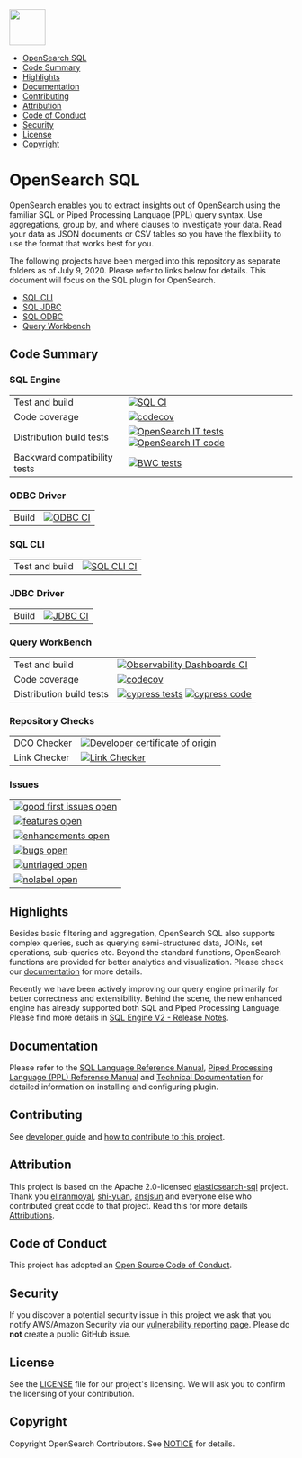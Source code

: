 <img src="https://opensearch.org/assets/brand/SVG/Logo/opensearch_logo_default.svg" height="64px"/>

- [OpenSearch SQL](#opensearch-sql)
- [Code Summary](#code-summary)
- [Highlights](#highlights)
- [Documentation](#documentation)
- [Contributing](#contributing)
- [Attribution](#attribution)
- [Code of Conduct](#code-of-conduct)
- [Security](#security)
- [License](#license)
- [Copyright](#copyright)

# OpenSearch SQL

OpenSearch enables you to extract insights out of OpenSearch using the familiar SQL or Piped Processing Language (PPL) query syntax. Use aggregations, group by, and where clauses to investigate your data. Read your data as JSON documents or CSV tables so you have the flexibility to use the format that works best for you.

The following projects have been merged into this repository as separate folders as of July 9, 2020. Please refer to links below for details. This document will focus on the SQL plugin for OpenSearch.

- [SQL CLI](https://github.com/opensearch-project/sql/tree/main/sql-cli)
- [SQL JDBC](https://github.com/opensearch-project/sql/tree/main/sql-jdbc)
- [SQL ODBC](https://github.com/opensearch-project/sql/tree/main/sql-odbc)
- [Query Workbench](https://github.com/opensearch-project/sql/tree/main/workbench)

## Code Summary

### SQL Engine

|                              |                                                                                                                                              |
| ---------------------------- | -------------------------------------------------------------------------------------------------------------------------------------------- |
| Test and build               | [![SQL CI][sql-ci-badge]][sql-ci-link]                                                        |
| Code coverage                | [![codecov][sql-codecov-badge]][sql-codecov-link]                                                                                         |
| Distribution build tests     | [![OpenSearch IT tests][opensearch-it-badge]][opensearch-it-link] [![OpenSearch IT code][opensearch-it-code-badge]][opensearch-it-code-link] |
| Backward compatibility tests | [![BWC tests][bwc-tests-badge]][bwc-tests-link]                                                                                              |

### ODBC Driver

|       |                                                 |
| ----- | ----------------------------------------------- |
| Build | [![ODBC CI][odbc-build-badge]][odbc-build-link] |

### SQL CLI

|       |                                                 |
| ----- | ----------------------------------------------- |
| Test and build | [![SQL CLI CI][sql-cli-build-badge]][sql-cli-build-link] |

### JDBC Driver

|       |                                                 |
| ----- | ----------------------------------------------- |
| Build | [![JDBC CI][jdbc-build-badge]][jdbc-build-link] |

### Query WorkBench

|                          |                                                                                                                    |
| ------------------------ | ------------------------------------------------------------------------------------------------------------------ |
| Test and build           | [![Observability Dashboards CI][workbench-build-badge]][workbench-build-link]                                      |
| Code coverage            | [![codecov][workbench-codecov-badge]][sql-codecov-link]                                                                |
| Distribution build tests | [![cypress tests][cypress-test-badge]][cypress-test-link] [![cypress code][cypress-code-badge]][cypress-code-link] |

### Repository Checks

|              |                                                                 |
| ------------ | --------------------------------------------------------------- |
| DCO Checker  | [![Developer certificate of origin][dco-badge]][dco-badge-link] |
| Link Checker | [![Link Checker][link-check-badge]][link-check-link]            |

### Issues

|                                                                |
| -------------------------------------------------------------- |
| [![good first issues open][good-first-badge]][good-first-link] |
| [![features open][feature-badge]][feature-link]                |
| [![enhancements open][enhancement-badge]][enhancement-link]    |
| [![bugs open][bug-badge]][bug-link]                            |
| [![untriaged open][untriaged-badge]][untriaged-link]           |
| [![nolabel open][nolabel-badge]][nolabel-link]                 |

[dco-badge]: https://github.com/opensearch-project/sql/actions/workflows/dco.yml/badge.svg
[dco-badge-link]: https://github.com/opensearch-project/sql/actions/workflows/dco.yml
[link-check-badge]: https://github.com/opensearch-project/sql/actions/workflows/link-checker.yml/badge.svg
[link-check-link]: https://github.com/opensearch-project/sql/actions/workflows/link-checker.yml
[odbc-build-badge]: https://github.com/opensearch-project/sql/actions/workflows/sql-odbc-main.yml/badge.svg
[odbc-build-link]: https://github.com/opensearch-project/sql/actions/workflows/sql-odbc-main.yml
[sql-cli-build-badge]: https://github.com/opensearch-project/sql/actions/workflows/sql-cli-test-and-build-workflow.yml/badge.svg
[sql-cli-build-link]: https://github.com/opensearch-project/sql/actions/workflows/sql-cli-test-and-build-workflow.yml
[jdbc-build-badge]: https://github.com/opensearch-project/sql/actions/workflows/sql-jdbc-test-and-build-workflow.yml/badge.svg
[jdbc-build-link]: https://github.com/opensearch-project/sql/actions/workflows/sql-jdbc-test-and-build-workflow.yml
[sql-ci-badge]: https://github.com/opensearch-project/sql/actions/workflows/sql-test-and-build-workflow.yml/badge.svg
[sql-ci-link]: https://github.com/opensearch-project/sql/actions/workflows/sql-test-and-build-workflow.yml
[bwc-tests-badge]: https://img.shields.io/badge/BWC%20tests-in%20progress-yellow
[bwc-tests-link]: https://github.com/opensearch-project/sql/issues/193
[good-first-badge]: https://img.shields.io/github/issues/opensearch-project/sql/good%20first%20issue.svg
[good-first-link]: https://github.com/opensearch-project/sql/issues?q=is%3Aopen+is%3Aissue+label%3A%22good+first+issue%22+
[feature-badge]: https://img.shields.io/github/issues/opensearch-project/sql/feature.svg
[feature-link]: https://github.com/opensearch-project/sql/issues?q=is%3Aopen+is%3Aissue+label%3Afeature
[bug-badge]: https://img.shields.io/github/issues/opensearch-project/sql/bug.svg
[bug-link]: https://github.com/opensearch-project/sql/issues?q=is%3Aopen+is%3Aissue+label%3Abug+
[enhancement-badge]: https://img.shields.io/github/issues/opensearch-project/sql/enhancement.svg
[enhancement-link]: https://github.com/opensearch-project/sql/issues?q=is%3Aopen+is%3Aissue+label%3Aenhancement+
[untriaged-badge]: https://img.shields.io/github/issues/opensearch-project/sql/untriaged.svg
[untriaged-link]: https://github.com/opensearch-project/sql/issues?q=is%3Aopen+is%3Aissue+label%3Auntriaged+
[nolabel-badge]: https://img.shields.io/github/issues-search/opensearch-project/sql?color=yellow&label=no%20label%20issues&query=is%3Aopen%20is%3Aissue%20no%3Alabel
[nolabel-link]: https://github.com/opensearch-project/sql/issues?q=is%3Aopen+is%3Aissue+no%3Alabel+
[workbench-build-badge]: https://github.com/opensearch-project/sql/actions/workflows/sql-workbench-test-and-build-workflow.yml/badge.svg
[workbench-build-link]: https://github.com/opensearch-project/sql/actions/workflows/sql-workbench-test-and-build-workflow.yml
[cypress-test-badge]: https://img.shields.io/badge/Cypress%20tests-in%20progress-yellow
[cypress-test-link]: https://github.com/opensearch-project/opensearch-build/issues/1124
[cypress-code-badge]: https://img.shields.io/badge/Cypress%20code-blue
[cypress-code-link]: https://github.com/opensearch-project/sql/tree/main/workbench/.cypress/integration
[sql-codecov-badge]: https://codecov.io/gh/opensearch-project/sql/branch/main/graphs/badge.svg?flag=sql-engine
[workbench-codecov-badge]: https://codecov.io/gh/opensearch-project/sql/branch/main/graphs/badge.svg?flag=query-workbench
[sql-codecov-link]: https://codecov.io/gh/opensearch-project/sql
[opensearch-it-badge]: https://img.shields.io/badge/SQL%20IT%20tests-in%20progress-yellow
[opensearch-it-link]: https://github.com/opensearch-project/opensearch-build/issues/1124
[opensearch-it-code-badge]: https://img.shields.io/badge/SQL%20IT%20code-blue
[opensearch-it-code-link]: https://github.com/opensearch-project/sql/tree/main/integ-test

## Highlights

Besides basic filtering and aggregation, OpenSearch SQL also supports complex queries, such as querying semi-structured data, JOINs, set operations, sub-queries etc. Beyond the standard functions, OpenSearch functions are provided for better analytics and visualization. Please check our [documentation](#documentation) for more details.

Recently we have been actively improving our query engine primarily for better correctness and extensibility. Behind the scene, the new enhanced engine has already supported both SQL and Piped Processing Language. Please find more details in [SQL Engine V2 - Release Notes](./docs/dev/NewSQLEngine.md).

## Documentation

Please refer to the [SQL Language Reference Manual](./docs/user/index.rst), [Piped Processing Language (PPL) Reference Manual](./docs/user/ppl/index.rst) and [Technical Documentation](https://opensearch.org/docs/latest/search-plugins/sql/index/) for detailed information on installing and configuring plugin.

## Contributing

See [developer guide](DEVELOPER_GUIDE.rst) and [how to contribute to this project](CONTRIBUTING.md).

## Attribution

This project is based on the Apache 2.0-licensed [elasticsearch-sql](https://github.com/NLPchina/elasticsearch-sql) project. Thank you [eliranmoyal](https://github.com/eliranmoyal), [shi-yuan](https://github.com/shi-yuan), [ansjsun](https://github.com/ansjsun) and everyone else who contributed great code to that project. Read this for more details [Attributions](./docs/attributions.md).

## Code of Conduct

This project has adopted an [Open Source Code of Conduct](./CODE_OF_CONDUCT.md).

## Security

If you discover a potential security issue in this project we ask that you notify AWS/Amazon Security via our [vulnerability reporting page](http://aws.amazon.com/security/vulnerability-reporting/). Please do **not** create a public GitHub issue.

## License

See the [LICENSE](./LICENSE.txt) file for our project's licensing. We will ask you to confirm the licensing of your contribution.

## Copyright

Copyright OpenSearch Contributors. See [NOTICE](./NOTICE) for details.
